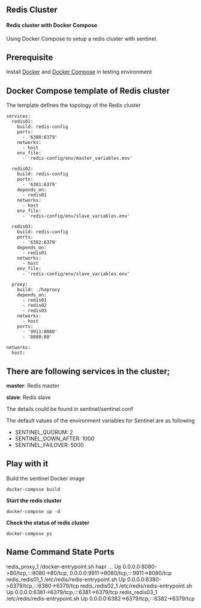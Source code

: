 ## Redis Cluster

#### Redis cluster with Docker Compose

Using Docker Compose to setup a redis cluster with sentinel.

## Prerequisite

Install [Docker](https://www.docker.com/) and [Docker Compose](https://docs.docker.com/compose/) in testing environment

## Docker Compose template of Redis cluster

The template defines the topology of the Redis cluster

```
services:
  redis01:
    build: redis-config
    ports:
      - '6380:6379'
    networks:
      - host
    env_file:
      - 'redis-config/env/master_variables.env'

  redis02:
    build: redis-config
    ports:
      - '6381:6379'
    depends_on:
      - redis01
    networks:
      - host
    env_file:
      - 'redis-config/env/slave_variables.env'

  redis03:
    build: redis-config
    ports:
      - '6382:6379'
    depends_on:
      - redis01
    networks:
      - host
    env_file:
      - 'redis-config/env/slave_variables.env'

  proxy:
    build: ./haproxy
    depends_on:
      - redis01
      - redis02
      - redis03
    networks:
      - host
    ports:
      - '9911:8080'
      - '8080:80'

networks:
  host:
```

## There are following services in the cluster;

**master**: Redis master

**slave**: Redis slave

The details could be found in sentinel/sentinel.conf

The default values of the environment variables for Sentinel are as following

* SENTINEL_QUORUM: 2
* SENTINEL_DOWN_AFTER: 1000
* SENTINEL_FAILOVER: 5000

## **Play with it**

Build the sentinel Docker image

`docker-compose build`

**Start the redis cluster**

`docker-compose up -d`

**Check the status of redis cluster**

`docker-compose ps`

Name                    Command               State                                       Ports
-----------------------------------------------------------------------------------------------

redis_proxy_1     /docker-entrypoint.sh hapr ...   Up      0.0.0.0:8080->80/tcp,:::8080->80/tcp, 0.0.0.0:9911->8080/tcp,:::9911->8080/tcp
redis_redis01_1   /etc/redis/redis-entrypoint.sh   Up      0.0.0.0:6380->6379/tcp,:::6380->6379/tcp
redis_redis02_1   /etc/redis/redis-entrypoint.sh   Up      0.0.0.0:6381->6379/tcp,:::6381->6379/tcp
redis_redis03_1   /etc/redis/redis-entrypoint.sh   Up      0.0.0.0:6382->6379/tcp,:::6382->6379/tcp
